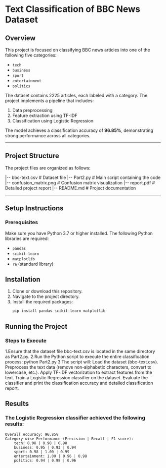# Text Classification of BBC News Dataset

## Overview
This project is focused on classifying BBC news articles into one of the following five categories:
- `tech`
- `business`
- `sport`
- `entertainment`
- `politics`

The dataset contains 2225 articles, each labeled with a category. The project implements a pipeline that includes:
1. Data preprocessing
2. Feature extraction using TF-IDF
3. Classification using Logistic Regression

The model achieves a classification accuracy of **96.85%**, demonstrating strong performance across all categories.

---

## Project Structure
The project files are organized as follows:

|-- bbc-text.csv # Dataset file 
|-- Part2.py # Main script containing the code 
|-- confusion_matrix.png # Confusion matrix visualization 
|-- report.pdf # Detailed project report 
|-- README.md # Project documentation

---

## Setup Instructions
### Prerequisites
Make sure you have Python 3.7 or higher installed. The following Python libraries are required:
- `pandas`
- `scikit-learn`
- `matplotlib`
- `re` (standard library)

## Installation
1. Clone or download this repository.
2. Navigate to the project directory.
3. Install the required packages:
   ```bash
   pip install pandas scikit-learn matplotlib


## Running the Project
### Steps to Execute
1.Ensure that the dataset file bbc-text.csv is located in the same directory as Part2.py.
2.Run the Python script to execute the entire classification process:
	python Part2.py
3.The script will:
	Load the dataset (bbc-text.csv).
	Preprocess the text data (remove non-alphabetic characters, convert to lowercase, etc.).
	Apply TF-IDF vectorization to extract features from the text.
	Train a Logistic Regression classifier on the dataset.
	Evaluate the classifier and print the classification accuracy and detailed classification report.

## Results
### The Logistic Regression classifier achieved the following results:

	Overall Accuracy: 96.85%
	Category-wise Performance (Precision | Recall | F1-score):
		tech: 0.98 | 0.98 | 0.98
		business: 0.95 | 0.93 | 0.94
		sport: 0.98 | 1.00 | 0.99
		entertainment: 1.00 | 0.96 | 0.98
		politics: 0.94 | 0.98 | 0.96